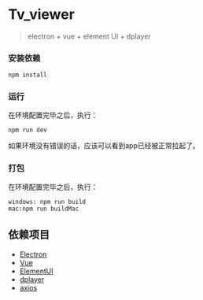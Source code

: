 # Tv_viewer

> electron + vue + element UI + dplayer
### 安装依赖

``` bash
npm install
```

### 运行

在环境配置完毕之后，执行：

```
npm run dev
```

如果环境没有错误的话，应该可以看到app已经被正常拉起了。

### 打包

在环境配置完毕之后，执行：

```
windows: npm run build
mac:npm run buildMac

```


## 依赖项目

- [Electron](https://electronjs.org)
- [Vue](https://cn.vuejs.org)
- [ElementUI](http://element.eleme.io/#/zh-CN)
- [dplayer](http://dplayer.js.org/)
- [axios](https://github.com/axios/axios)

